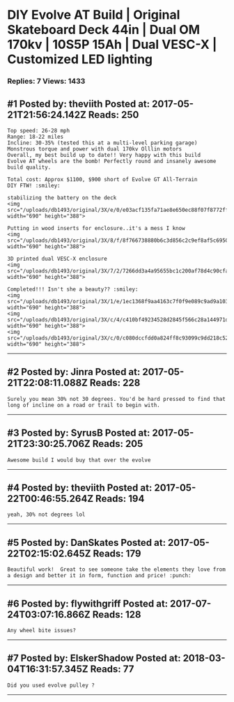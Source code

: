 # DIY Evolve AT Build &#124; Original Skateboard Deck 44in &#124; Dual OM 170kv &#124; 10S5P 15Ah &#124; Dual VESC-X &#124; Customized LED lighting

### Replies: 7 Views: 1433

## \#1 Posted by: theviith Posted at: 2017-05-21T21:56:24.142Z Reads: 250

```
Top speed: 26-28 mph
Range: 18-22 miles
Incline: 30-35% (tested this at a multi-level parking garage)
Monstrous torque and power with dual 170kv Olllin motors
Overall, my best build up to date!! Very happy with this build
Evolve AT wheels are the bomb! Perfectly round and insanely awesome build quality.

Total cost: Approx $1100, $900 short of Evolve GT All-Terrain
DIY FTW! :smiley: 

stabilizing the battery on the deck
<img src="/uploads/db1493/original/3X/e/0/e03acf135fa71ae8e650ec88f07f8772ffe02816.jpg" width="690" height="388">

Putting in wood inserts for enclosure..it's a mess I know
<img src="/uploads/db1493/original/3X/8/f/8f766738880b6c3d856c2c9ef8af5c69502fb0f3.jpg" width="690" height="388">

3D printed dual VESC-X enclosure
<img src="/uploads/db1493/original/3X/7/2/7266dd3a4a95655bc1c200af78d4c90cfa69e644.jpg" width="690" height="388">

Completed!!! Isn't she a beauty?? :smiley:
<img src="/uploads/db1493/original/3X/1/e/1ec1368f9aa4163c7f0f9e089c9ad9a103b74b06.jpg" width="690" height="388">
<img src="/uploads/db1493/original/3X/c/4/c410bf49234528d2845f566c28a144971d23f7c2.jpg" width="690" height="388">
<img src="/uploads/db1493/original/3X/c/0/c080dccfdd0a824ff8c93099c9dd218c52c18cef.jpg" width="690" height="388">
```

---
## \#2 Posted by: Jinra Posted at: 2017-05-21T22:08:11.088Z Reads: 228

```
Surely you mean 30% not 30 degrees. You'd be hard pressed to find that long of incline on a road or trail to begin with.
```

---
## \#3 Posted by: SyrusB Posted at: 2017-05-21T23:30:25.706Z Reads: 205

```
Awesome build I would buy that over the evolve
```

---
## \#4 Posted by: theviith Posted at: 2017-05-22T00:46:55.264Z Reads: 194

```
yeah, 30% not degrees lol
```

---
## \#5 Posted by: DanSkates Posted at: 2017-05-22T02:15:02.645Z Reads: 179

```
Beautiful work!  Great to see someone take the elements they love from a design and better it in form, function and price! :punch:
```

---
## \#6 Posted by: flywithgriff Posted at: 2017-07-24T03:07:16.866Z Reads: 128

```
Any wheel bite issues?
```

---
## \#7 Posted by: ElskerShadow Posted at: 2018-03-04T16:31:57.345Z Reads: 77

```
Did you used evolve pulley ?
```

---
